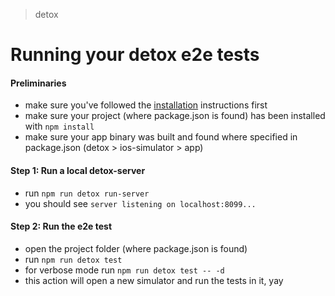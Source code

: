 > detox

# Running your detox e2e tests

#### Preliminaries

* make sure you've followed the [installation](INSTALLING.md) instructions first
* make sure your project (where package.json is found) has been installed with `npm install`
* make sure your app binary was built and found where specified in package.json (detox > ios-simulator > app)

#### Step 1: Run a local detox-server

* run `npm run detox run-server`
* you should see `server listening on localhost:8099...`

#### Step 2: Run the e2e test

* open the project folder (where package.json is found)
* run `npm run detox test`
* for verbose mode run `npm run detox test -- -d`
* this action will open a new simulator and run the tests in it, yay
